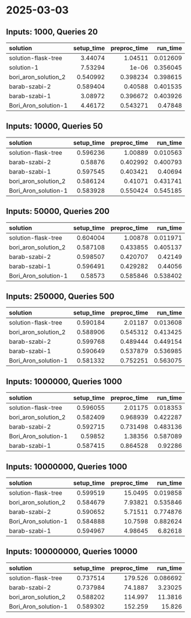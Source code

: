 # 2025-03-03

## Inputs: 1000, Queries 20

| solution             |   setup_time |   preproc_time |   run_time |
|:---------------------|-------------:|---------------:|-----------:|
| solution-flask-tree  |     3.44074  |       1.04511  |   0.012609 |
| solution-1           |     7.53294  |       1e-06    |   0.356045 |
| bori_aron_solution_2 |     0.540992 |       0.398234 |   0.398615 |
| barab-szabi-2        |     0.589404 |       0.40588  |   0.401535 |
| barab-szabi-1        |     3.08972  |       0.396672 |   0.403926 |
| Bori_Aron_solution-1 |     4.46172  |       0.543271 |   0.47848  |

## Inputs: 10000, Queries 50

| solution             |   setup_time |   preproc_time |   run_time |
|:---------------------|-------------:|---------------:|-----------:|
| solution-flask-tree  |     0.596236 |       1.00889  |   0.010563 |
| barab-szabi-2        |     0.58876  |       0.402992 |   0.400793 |
| barab-szabi-1        |     0.597545 |       0.403421 |   0.40694  |
| bori_aron_solution_2 |     0.586124 |       0.41071  |   0.431741 |
| Bori_Aron_solution-1 |     0.583928 |       0.550424 |   0.545185 |

## Inputs: 50000, Queries 200

| solution             |   setup_time |   preproc_time |   run_time |
|:---------------------|-------------:|---------------:|-----------:|
| solution-flask-tree  |     0.604004 |       1.00878  |   0.011971 |
| bori_aron_solution_2 |     0.587108 |       0.433855 |   0.405137 |
| barab-szabi-2        |     0.598507 |       0.420707 |   0.42149  |
| barab-szabi-1        |     0.596491 |       0.429282 |   0.44056  |
| Bori_Aron_solution-1 |     0.58573  |       0.585846 |   0.538402 |

## Inputs: 250000, Queries 500

| solution             |   setup_time |   preproc_time |   run_time |
|:---------------------|-------------:|---------------:|-----------:|
| solution-flask-tree  |     0.590184 |       2.01187  |   0.013608 |
| bori_aron_solution_2 |     0.588906 |       0.545312 |   0.413425 |
| barab-szabi-2        |     0.599768 |       0.489444 |   0.449154 |
| barab-szabi-1        |     0.590649 |       0.537879 |   0.536985 |
| Bori_Aron_solution-1 |     0.581332 |       0.752251 |   0.563075 |

## Inputs: 1000000, Queries 1000

| solution             |   setup_time |   preproc_time |   run_time |
|:---------------------|-------------:|---------------:|-----------:|
| solution-flask-tree  |     0.596055 |       2.01175  |   0.018353 |
| bori_aron_solution_2 |     0.582409 |       0.968939 |   0.422287 |
| barab-szabi-2        |     0.592715 |       0.731498 |   0.483136 |
| Bori_Aron_solution-1 |     0.59852  |       1.38356  |   0.587089 |
| barab-szabi-1        |     0.587415 |       0.864528 |   0.92286  |

## Inputs: 10000000, Queries 1000

| solution             |   setup_time |   preproc_time |   run_time |
|:---------------------|-------------:|---------------:|-----------:|
| solution-flask-tree  |     0.599519 |       15.0495  |   0.019858 |
| bori_aron_solution_2 |     0.584679 |        7.93821 |   0.535846 |
| barab-szabi-2        |     0.590652 |        5.71511 |   0.774876 |
| Bori_Aron_solution-1 |     0.584888 |       10.7598  |   0.882624 |
| barab-szabi-1        |     0.594967 |        4.98645 |   6.82618  |

## Inputs: 100000000, Queries 10000

| solution             |   setup_time |   preproc_time |   run_time |
|:---------------------|-------------:|---------------:|-----------:|
| solution-flask-tree  |     0.737514 |       179.526  |   0.086692 |
| barab-szabi-2        |     0.737984 |        74.1887 |   3.23025  |
| bori_aron_solution_2 |     0.588202 |       114.997  |  11.3816   |
| Bori_Aron_solution-1 |     0.589302 |       152.259  |  15.826    |